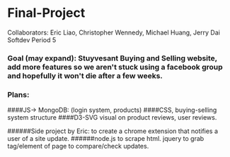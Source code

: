 # Final-Project
Collaborators: Eric Liao, Christopher Wennedy, Michael Huang, Jerry Dai
Softdev Period 5

### Goal (may expand): Stuyvesant Buying and Selling website, add more features so we aren't stuck using a facebook group and hopefully it won't die after a few weeks.

### Plans:
####JS-> MongoDB: (login system, products)
####CSS, buying-selling system structure
####D3-SVG visual on product reviews, user reviews.



######Side project by Eric: to create a chrome extension that notifies a user of a site update.
######node.js to scrape html. jquery to grab tag/element of page to compare/check updates.

